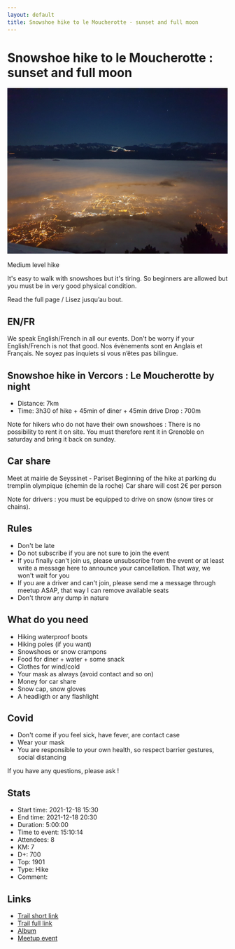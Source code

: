 ```yaml
---
layout: default
title: Snowshoe hike to le Moucherotte - sunset and full moon
---
```


# Snowshoe hike to le Moucherotte : sunset and full moon

![2021-12-18](../img/orig/2021-12-18.jpg)

Medium level hike

It's easy to walk with snowshoes but it's tiring.
So beginners are allowed but you must be in very good physical condition.

Read the full page / Lisez jusqu’au bout.

##  EN/FR 
We speak English/French in all our events. Don't be worry if your English/French is not that good. Nos évènements sont en Anglais et Français. Ne soyez pas inquiets si vous n’êtes pas bilingue.

##  Snowshoe hike in Vercors : Le Moucherotte by night 
* Distance: 7km
* Time: 3h30 of hike + 45min of diner + 45min drive
Drop : 700m

Note for hikers who do not have their own snowshoes : There is no possibility to rent it on site. You must therefore rent it in Grenoble on saturday and bring it back on sunday.

##  Car share 
Meet at mairie de Seyssinet - Pariset
Beginning of the hike at parking du tremplin olympique (chemin de la roche)
Car share will cost 2€ per person

Note for drivers : you must be equipped to drive on snow (snow tires or chains).

##  Rules 
- Don't be late
- Do not subscribe if you are not sure to join the event
- If you finally can't join us, please unsubscribe from the event or at least write a message here to announce your cancellation. That way, we won't wait for you
- If you are a driver and can't join, please send me a message through meetup ASAP, that way I can remove available seats
- Don't throw any dump in nature

##  What do you need 
- Hiking waterproof boots
- Hiking poles (if you want)
- Snowshoes or snow crampons
- Food for diner + water + some snack
- Clothes for wind/cold
- Your mask as always (avoid contact and so on)
- Money for car share
- Snow cap, snow gloves
- A headligth or any flashlight

##  Covid 
- Don't come if you feel sick, have fever, are contact case
- Wear your mask
- You are responsible to your own health, so respect barrier gestures, social distancing

If you have any questions, please ask !

## Stats

- Start time: 2021-12-18 15:30
- End time: 2021-12-18 20:30
- Duration: 5:00:00
- Time to event: 15:10:14
- Attendees: 8
- KM: 7
- D+: 700
- Top: 1901
- Type: Hike
- Comment: 

## Links

- [Trail short link](https://s.42l.fr/le-moucherotte)
- [Trail full link]()
- [Album](https://binnette.github.io/GacImg2021/2021-12-18-Snowshoe-hike-to-le-Moucherotte-sunset-and-full-moon.html)
- [Meetup event](https://www.meetup.com/grenoble-adventure-club-english-french/events/282743681/)
